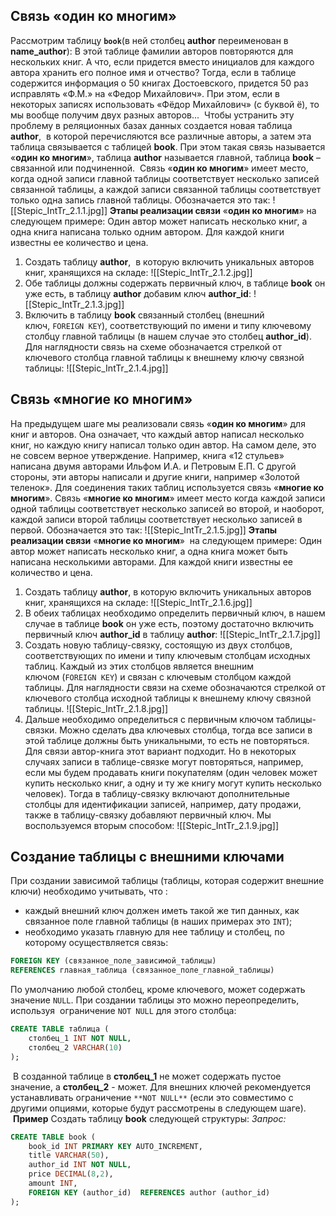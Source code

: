 ## Связь «один ко многим»
Рассмотрим таблицу **`book`**(в ней столбец **author** переименован в **name_author**):
В этой таблице фамилии авторов повторяются для нескольких книг. А что, если придется вместо инициалов для каждого автора хранить его полное имя и отчество? Тогда, если в таблице содержится информация о 50 книгах Достоевского, придется 50 раз исправлять «Ф.М.» на «Федор Михайлович». При этом, если в некоторых записях использовать «Фёдор Михайлович» (c буквой ё), то мы вообще получим двух разных авторов... 
Чтобы устранить эту проблему в реляционных базах данных создается новая таблица **author**,  в которой перечисляются все различные авторы, а затем эта таблица связывается с таблицей **book**. При этом такая связь называется «**один ко многим**», таблица **author** называется главной, таблица **book** – связанной или подчиненной. 
Связь «**один ко многим**» имеет место, когда одной записи главной таблицы соответствует несколько записей связанной таблицы, а каждой записи связанной таблицы соответствует только одна запись главной таблицы. Обозначается это так:
![[Stepic_IntTr_2.1.1.jpg]]
**Этапы реализации связи** «**один ко многим**» на следующем примере:
Один автор может написать несколько книг, а одна книга написана только одним автором. Для каждой книги известны ее количество и цена.
1. Создать таблицу **author**,  в которую включить уникальных авторов книг, хранящихся на складе:
![[Stepic_IntTr_2.1.2.jpg]]
2. Обе таблицы должны содержать первичный ключ, в таблице **book** он уже есть, в таблицу **author** добавим ключ **author_id**:
![[Stepic_IntTr_2.1.3.jpg]]
3. Включить в таблицу **book** связанный столбец (внешний ключ, `FOREIGN KEY`), соответствующий по имени и типу ключевому столбцу главной таблицы (в нашем случае это столбец **author_id**). Для наглядности связь на схеме обозначается стрелкой от ключевого столбца главной таблицы к внешнему ключу связной таблицы:
![[Stepic_IntTr_2.1.4.jpg]]


## Связь «многие ко многим»
На предыдущем шаге мы реализовали связь «**один ко многим**» для книг и авторов. Она означает, что каждый автор написал несколько книг, но каждую книгу написал только один автор. На самом деле, это не совсем верное утверждение. Например, книга «12 стульев» написана двумя авторами Ильфом И.А. и Петровым Е.П. С другой стороны, эти авторы написали и другие книги, например «Золотой теленок».
Для соединения таких таблиц используется связь «**многие ко многим**».
Связь «**многие ко многим**» имеет место когда каждой записи одной таблицы соответствует несколько записей во второй, и наоборот, каждой записи второй таблицы соответствует несколько записей в первой. Обозначается это так:
![[Stepic_IntTr_2.1.5.jpg]]
**Этапы реализации связи** «**многие ко многим**»  на следующем примере:
Один автор может написать несколько книг, а одна книга может быть написана несколькими авторами. Для каждой книги известны ее количество и цена.
1. Создать таблицу **author**, в которую включить уникальных авторов книг, хранящихся на складе:
![[Stepic_IntTr_2.1.6.jpg]]
2. В обеих таблицах необходимо определить первичный ключ, в нашем случае в таблице **book** он уже есть, поэтому достаточно включить первичный ключ **author_id** в таблицу **author**:
![[Stepic_IntTr_2.1.7.jpg]]
3. Создать новую таблицу-связку, состоящую из двух столбцов, соответствующих по имени и типу ключевым столбцам исходных таблиц. Каждый из этих столбцов является внешним ключом (`FOREIGN KEY`) и связан с ключевым столбцом каждой таблицы. Для наглядности связи на схеме обозначаются стрелкой от ключевого столбца исходной таблицы к внешнему ключу связной таблицы.
![[Stepic_IntTr_2.1.8.jpg]]
4. Дальше необходимо определиться с первичным ключом таблицы-связки. Можно сделать два ключевых столбца, тогда все записи в этой таблице должны быть уникальными, то есть не повторяться. Для связи автор-книга этот вариант подходит. Но в некоторых случаях записи в таблице-связке могут повторяться, например, если мы будем продавать книги покупателям (один человек может купить несколько книг, а одну и ту же книгу могут купить несколько человек). Тогда в таблицу-связку включают дополнительные столбцы для идентификации записей, например, дату продажи,  также в таблицу-связку добавляют первичный ключ. Мы воспользуемся вторым способом:
![[Stepic_IntTr_2.1.9.jpg]]


## Создание таблицы с внешними ключами
При создании зависимой таблицы (таблицы, которая содержит внешние ключи) необходимо учитывать, что :
-   каждый внешний ключ должен иметь такой же тип данных, как связанное поле главной таблицы (в наших примерах это `INT`);
-   необходимо указать главную для нее таблицу и столбец, по которому осуществляется связь:
```sql
FOREIGN KEY (связанное_поле_зависимой_таблицы)  
REFERENCES главная_таблица (связанное_поле_главной_таблицы)
```
По умолчанию любой столбец, кроме ключевого, может содержать значение `NULL`. При создании таблицы это можно переопределить,  используя  ограничение `NOT NULL` для этого столбца:
```sql
CREATE TABLE таблица (
    столбец_1 INT NOT NULL, 
    столбец_2 VARCHAR(10) 
);
```
 В созданной таблице в **столбец_1** не может содержать пустое значение, а **столбец_2** - может.
Для внешних ключей рекомендуется устанавливать ограничение `**NOT NULL**` (если это совместимо с другими опциями, которые будут рассмотрены в следующем шаге).
 **Пример**
Создать таблицу **book** следующей структуры:
_Запрос:_
```sql
CREATE TABLE book (
    book_id INT PRIMARY KEY AUTO_INCREMENT, 
    title VARCHAR(50), 
    author_id INT NOT NULL, 
    price DECIMAL(8,2), 
    amount INT, 
    FOREIGN KEY (author_id)  REFERENCES author (author_id) 
);
```



